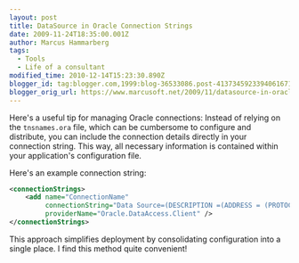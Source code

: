 ```yaml
---
layout: post
title: DataSource in Oracle Connection Strings
date: 2009-11-24T18:35:00.001Z
author: Marcus Hammarberg
tags:
  - Tools
  - Life of a consultant
modified_time: 2010-12-14T15:23:30.890Z
blogger_id: tag:blogger.com,1999:blog-36533086.post-4137345923394061671
blogger_orig_url: https://www.marcusoft.net/2009/11/datasource-in-oracle-connectionstrings.html
---
```


Here's a useful tip for managing Oracle connections: Instead of relying on the `tnsnames.ora` file, which can be cumbersome to configure and distribute, you can include the connection details directly in your connection string. This way, all necessary information is contained within your application's configuration file.

Here's an example connection string:

```xml
<connectionStrings>
    <add name="ConnectionName"
         connectionString="Data Source=(DESCRIPTION =(ADDRESS = (PROTOCOL = TCP)(HOST = hostname.host.se)(PORT = 1521))(CONNECT_DATA =(SERVER = DEDICATED)(SERVICE_NAME = servicename)));User Id=[your user];Password=[your pwd];"
         providerName="Oracle.DataAccess.Client" />
</connectionStrings>
```

This approach simplifies deployment by consolidating configuration into a single place. I find this method quite convenient!
